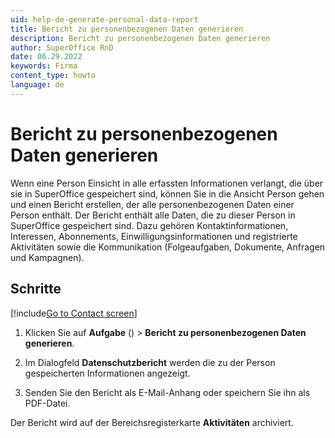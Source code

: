 ```yaml
---
uid: help-de-generate-personal-data-report
title: Bericht zu personenbezogenen Daten generieren
description: Bericht zu personenbezogenen Daten generieren
author: SuperOffice RnD
date: 06.29.2022
keywords: Firma
content_type: howto
language: de
---
```


# Bericht zu personenbezogenen Daten generieren

Wenn eine Person Einsicht in alle erfassten Informationen verlangt, die über sie in SuperOffice gespeichert sind, können Sie in die Ansicht Person gehen und einen Bericht erstellen, der alle personenbezogenen Daten einer Person enthält. Der Bericht enthält alle Daten, die zu dieser Person in SuperOffice gespeichert sind. Dazu gehören Kontaktinformationen, Interessen, Abonnements, Einwilligungsinformationen und registrierte Aktivitäten sowie die Kommunikation (Folgeaufgaben, Dokumente, Anfragen und Kampagnen).

## Schritte

[!include[Go to Contact screen](../../../learn/includes/goto-contact.md)]

1. Klicken Sie auf **Aufgabe** (<i class="ph ph-dots-three-circle-vertical" aria-label="Task menu"></i>) > **Bericht zu personenbezogenen Daten generieren**.

1. Im Dialogfeld **Datenschutzbericht** werden die zu der Person gespeicherten Informationen angezeigt.

1. Senden Sie den Bericht als E-Mail-Anhang oder speichern Sie ihn als PDF-Datei.

Der Bericht wird auf der Bereichsregisterkarte **Aktivitäten** archiviert.
